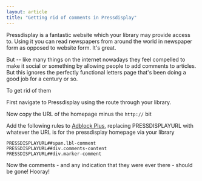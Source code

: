 ```yaml
---
layout: article
title: "Getting rid of comments in Pressdisplay"
---
```


Pressdisplay is a fantastic website which your library may provide access to.  Using it you can read newspapers from around the world in newspaper form as opposed to website form.  It's great.

But -- like many things on the internet nowadays they feel compelled to make it social or something by allowing people to add comments to articles. But this ignores the perfectly functional letters page that's been doing a good job for a century or so.

To get rid of them 

First navigate to Pressdisplay using the route through your library.  

Now copy the URL of the homepage minus the `http://` bit

Add the following rules to [Adblock Plus](http://adblockplus.org), replacing PRESSDISPLAYURL with whatever the URL is for the pressdisplay homepage via your library

```
PRESSDISPLAYURL##span.lbl-comment
PRESSDISPLAYURL##div.comments-content
PRESSDISPLAYURL##div.marker-comment
```
Now the comments - and any indication that they were ever there - should be gone! Hooray!
